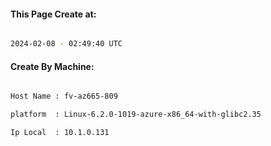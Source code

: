 
   
#### This Page Create at:

```bash

2024-02-08 - 02:49:40 UTC

```

#### Create By Machine:

```bash

Host Name : fv-az665-809

platform  : Linux-6.2.0-1019-azure-x86_64-with-glibc2.35

Ip Local  : 10.1.0.131

```

